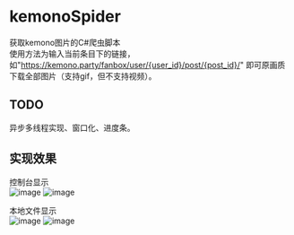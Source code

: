 # kemonoSpider
获取kemono图片的C#爬虫脚本<br>
使用方法为输入当前条目下的链接，如"https://kemono.party/fanbox/user/{user_id}/post/{post_id}/" 即可原画质下载全部图片（支持gif，但不支持视频）。
## TODO
异步多线程实现、窗口化、进度条。
## 实现效果
控制台显示<br>
![image](https://github.com/ZtyanCrany/kemonoSpider/assets/95357121/6b53108a-d277-4cc5-8661-5b45529e37ab)
![image](https://github.com/ZtyanCrany/kemonoSpider/assets/95357121/24629e5b-029a-435b-83f1-ea3670e68db1)

本地文件显示<br>
![image](https://github.com/ZtyanCrany/kemonoSpider/assets/95357121/33254475-cb86-4393-b015-1865113466f5)
![image](https://github.com/ZtyanCrany/kemonoSpider/assets/95357121/353a443c-d3c9-43c3-bab6-e8dc6097ff7d)

